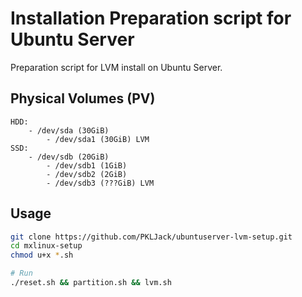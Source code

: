 # Installation Preparation script for Ubuntu Server

Preparation script for LVM install on Ubuntu Server.

## Physical Volumes (PV)

```
HDD:
	- /dev/sda (30GiB)
		- /dev/sda1 (30GiB) LVM
SSD:
	- /dev/sdb (20GiB)
		- /dev/sdb1 (1GiB)
		- /dev/sdb2 (2GiB)
		- /dev/sdb3 (???GiB) LVM
```

## Usage

```sh
git clone https://github.com/PKLJack/ubuntuserver-lvm-setup.git
cd mxlinux-setup
chmod u+x *.sh

# Run
./reset.sh && partition.sh && lvm.sh
```
